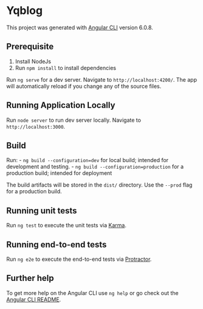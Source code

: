 # Yqblog

This project was generated with [Angular CLI](https://github.com/angular/angular-cli) version 6.0.8.

## Prerequisite
1. Install NodeJs
2. Run `npm install` to install dependencies

Run `ng serve` for a dev server. Navigate to `http://localhost:4200/`. The app will automatically reload if you change any of the source files.

## Running Application Locally
Run `node server` to run dev server locally. Navigate to `http://localhost:3000`. 

## Build
Run:
    - `ng build --configuration=dev` for local build; intended for development and testing.
    - `ng build --configuration=production` for a production build; intended for deployment

The build artifacts will be stored in the `dist/` directory. Use the `--prod` flag for a production build.

## Running unit tests
Run `ng test` to execute the unit tests via [Karma](https://karma-runner.github.io).

## Running end-to-end tests

Run `ng e2e` to execute the end-to-end tests via [Protractor](http://www.protractortest.org/).

## Further help

To get more help on the Angular CLI use `ng help` or go check out the [Angular CLI README](https://github.com/angular/angular-cli/blob/master/README.md).